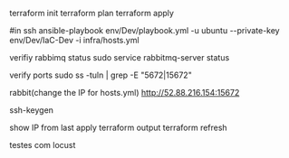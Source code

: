 terraform init
terraform plan
terraform apply

#in ssh
ansible-playbook env/Dev/playbook.yml -u ubuntu --private-key env/Dev/IaC-Dev -i infra/hosts.yml

verifiy rabbimq status
sudo service rabbitmq-server status

verify ports
sudo ss -tuln | grep -E "5672|15672"

rabbit(change the IP for hosts.yml)
http://52.88.216.154:15672

ssh-keygen

show IP from last apply
terraform output
terraform refresh

testes com locust